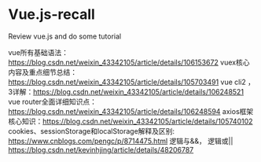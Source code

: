 # Vue.js-recall
 Review vue.js and do some tutorial

vue所有基础语法：https://blog.csdn.net/weixin_43342105/article/details/106153672
vuex核心内容及重点细节总结：https://blog.csdn.net/weixin_43342105/article/details/105703491
vue cli2 ，3详解：https://blog.csdn.net/weixin_43342105/article/details/106248521
vue router全面详细知识点：https://blog.csdn.net/weixin_43342105/article/details/106248594
axios框架核心知识：https://blog.csdn.net/weixin_43342105/article/details/105740102  
cookies、sessionStorage和localStorage解释及区别: https://www.cnblogs.com/pengc/p/8714475.html
逻辑与&&， 逻辑或|| https://blog.csdn.net/kevinhjing/article/details/48206787